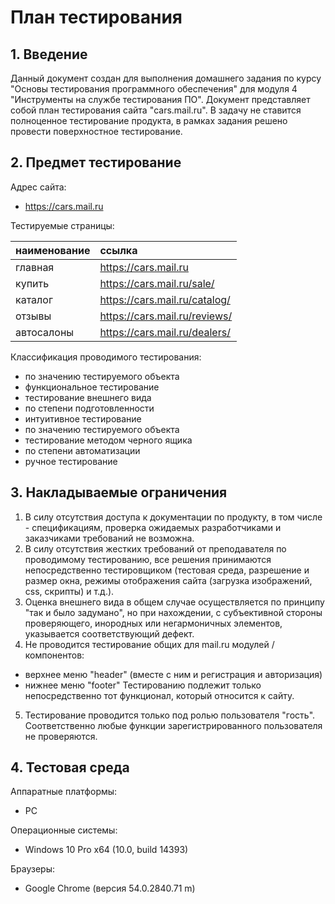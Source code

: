 # План тестирования

## 1. Введение

Данный документ создан для выполнения домашнего задания по курсу "Основы тестирования программного обеспечения" для модуля 4 "Инструменты на службе тестирования ПО".
Документ представляет собой план тестирования сайта "cars.mail.ru".
В задачу не ставится полноценное тестирование продукта, в рамках задания решено провести поверхностное тестирование.

## 2. Предмет тестирование

Адрес сайта:
- https://cars.mail.ru

Тестируемые страницы:

| наименование | ссылка                        |
| :----------- | :---------------------------- |
| главная      | https://cars.mail.ru          |
| купить       | https://cars.mail.ru/sale/    |
| каталог      | https://cars.mail.ru/catalog/ |
| отзывы       | https://cars.mail.ru/reviews/ |
| автосалоны   | https://cars.mail.ru/dealers/ |

Классификация проводимого тестирования:
- по значению тестируемого объекта
 - функциональное тестирование
 - тестирование внешнего вида
- по степени подготовленности
 - интуитивное тестирование
- по значению тестируемого объекта
 - тестирование методом черного ящика
- по степени автоматизации
 - ручное тестирование

## 3. Накладываемые ограничения

 1. В силу отсутствия доступа к документации по продукту, в том числе - спецификациям, проверка ожидаемых разработчиками и заказчиками требований не возможна.
 2. В силу отсутствия жестких требований от преподавателя по проводимому тестированию, все решения принимаются непосредственно тестировщиком (тестовая среда, разрешение и размер окна, режимы отображения сайта (загрузка изображений, css, скрипты) и т.д.).
 3. Оценка внешнего вида в общем случае осуществляется по принципу "так и было задумано", но при нахождении, с субъективной стороны проверяющего, инородных или негармоничных элементов, указывается соответствующий дефект.
 4. Не проводится тестирование общих для mail.ru модулей / компонентов:
  - верхнее меню "header" (вместе с ним и регистрация и авторизация) 
  - нижнее меню "footer"
 Тестированию подлежит только непосредственно тот функционал, который относится к сайту.
 5. Тестирование проводится только под ролью пользователя "гость". Соответственно любые функции зарегистрированного пользователя не проверяются.

## 4. Тестовая среда

Аппаратные платформы:
- PC

Операционные системы:
- Windows 10 Pro x64 (10.0, build 14393)

Браузеры:
- Google Chrome (версия 54.0.2840.71 m)
